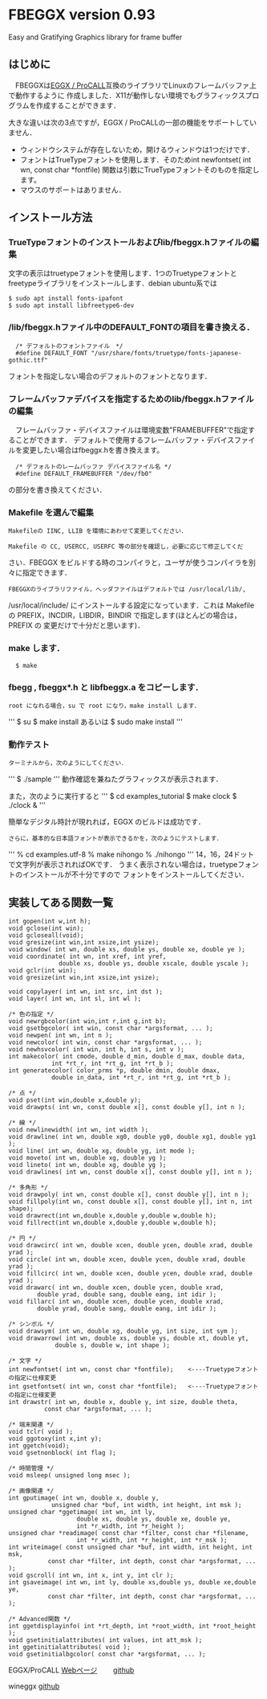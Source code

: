 # FBEGGX  version 0.93
Easy and Gratifying Graphics library for frame buffer

## はじめに

　FBEGGXは[EGGX / ProCALL](http://www.ir.isas.jaxa.jp/~cyamauch/eggx_procall/)互換のライブラリでLinuxのフレームバッファ上で動作するように
作成しました．X11が動作しない環境でもグラフィックスプログラムを作成することができます．

大きな違いは次の3点ですが，EGGX / ProCALLの一部の機能をサポートしていません．
- ウィンドウシステムが存在しないため，開けるウィンドウは1つだけです．
- フォントはTrueTypeフォントを使用します．そのためint newfontset( int wn, const char *fontfile) 関数は引数にTrueTypeフォントそのものを指定します。
- マウスのサポートはありません．

## インストール方法

### TrueTypeフォントのインストールおよびlib/fbeggx.hファイルの編集

文字の表示はtruetypeフォントを使用します．1つのTruetypeフォントとfreetypeライブラリをインストールします．debian ubuntu系では
```
$ sudo apt install fonts-ipafont
$ sudo apt install libfreetype6-dev
```

### /lib/fbeggx.hファイル中のDEFAULT_FONTの項目を書き換える．
```
  /* デフォルトのフォントファイル　*/
  #define DEFAULT_FONT "/usr/share/fonts/truetype/fonts-japanese-gothic.ttf"
```
  フォントを指定しない場合のデフォルトのフォントとなります．

### フレームバッファデバイスを指定するためのlib/fbeggx.hファイルの編集

  　フレームバッファ・デバイスファイルは環境変数"FRAMEBUFFER"で指定することができます．
   デフォルトで使用するフレームバッファ・デバイスファイルを変更したい場合はfbeggx.hを書き換えます。
```
  /* デフォルトのレームバッファ デバイスファイル名 */
  #define DEFAULT_FRAMEBUFFER "/dev/fb0"
```
  の部分を書き換えてください．

### Makefile を選んで編集

    Makefileの IINC, LLIB を環境にあわせて変更してください．

    Makefile の CC, USERCC, USERFC 等の部分を確認し，必要に応じて修正してくだ
  さい．FBEGGX をビルドする時のコンパイラと，ユーザが使うコンパイラを別
  々に指定できます．

    FBEGGXのライブラリファイル，ヘッダファイルはデフォルトでは /usr/local/lib/,
  /usr/local/include/ にインストールする設定になっています．これは Makefile 
  の PREFIX，INCDIR，LIBDIR，BINDIR で指定します(ほとんどの場合は，PREFIX の
  変更だけで十分だと思います)．


### make します．
```
  $ make
```
### fbegg , fbeggx*.h と libfbeggx.a をコピーします．

    root になれる場合，su で root になり，make install します．
'''
      $ su
      $ make install
      あるいは
      $ sudo make install
'''


### 動作テスト

    ターミナルから，次のようにしてください．
'''
      $ ./sample
'''
  動作確認を兼ねたグラフィックスが表示されます．
  
  また，次のように実行すると
  '''
      $ cd examples_tutorial
      $ make clock
      $ ./clock &
  '''

  簡単なデジタル時計が現れれば，EGGX のビルドは成功です．

    さらに，基本的な日本語フォントが表示できるかを，次のようにテストします．
'''
      % cd examples.utf-8
      % make nihongo
      % ./nihongo
'''
  14，16，24ドットで文字列が表示されればOKです．
    うまく表示されない場合は，truetypeフォントのインストールが不十分ですので
  フォントをインストールしてください．



## 実装してある関数一覧
```
int gopen(int w,int h);
void gclose(int win);
void gcloseall(void);
void gresize(int win,int xsize,int ysize);
void window( int wn, double xs, double ys, double xe, double ye );
void coordinate( int wn, int xref, int yref,
		      double xs, double ys, double xscale, double yscale );
void gclr(int win);
void gresize(int win,int xsize,int ysize);

void copylayer( int wn, int src, int dst );
void layer( int wn, int sl, int wl );

/* 色の指定 */
void newrgbcolor(int win,int r,int g,int b);
void gsetbgcolor( int win, const char *argsformat, ... );
void newpen( int wn, int n );
void newcolor( int win, const char *argsformat, ... );
void newhsvcolor( int win, int h, int s, int v );
int makecolor( int cmode, double d_min, double d_max, double data,
		    int *rt_r, int *rt_g, int *rt_b );
int generatecolor( color_prms *p, double dmin, double dmax,
			double in_data, int *rt_r, int *rt_g, int *rt_b );
            
/* 点 */
void pset(int win,double x,double y);
void drawpts( int wn, const double x[], const double y[], int n );

/* 線 */
void newlinewidth( int wn, int width );
void drawline( int wn, double xg0, double yg0, double xg1, double yg1 );
void line( int wn, double xg, double yg, int mode );
void moveto( int wn, double xg, double yg );
void lineto( int wn, double xg, double yg );
void drawlines( int wn, const double x[], const double y[], int n );

/* 多角形 */
void drawpoly( int wn, const double x[], const double y[], int n );
void fillpoly(int wn, const double x[], const double y[], int n, int shape);
void drawrect(int wn,double x,double y,double w,double h);
void fillrect(int wn,double x,double y,double w,double h);

/* 円 */
void drawcirc( int wn, double xcen, double ycen, double xrad, double yrad );
void circle( int wn, double xcen, double ycen, double xrad, double yrad );
void fillcirc( int wn, double xcen, double ycen, double xrad, double yrad );
void drawarc( int wn, double xcen, double ycen, double xrad, 
		double yrad, double sang, double eang, int idir );
void fillarc( int wn, double xcen, double ycen, double xrad, 
		double yrad, double sang, double eang, int idir );

/* シンボル */
void drawsym( int wn, double xg, double yg, int size, int sym );
void drawarrow( int wn, double xs, double ys, double xt, double yt, 
		     double s, double w, int shape );

/* 文字 */
int newfontset( int wn, const char *fontfile);    <----Truetypeフォントの指定に仕様変更
int gsetfontset( int wn, const char *fontfile);   <----Truetypeフォントの指定に仕様変更
int drawstr( int wn, double x, double y, int size, double theta,
		  const char *argsformat, ... );

/* 端末関連 */
void tclr( void );
void ggotoxy(int x,int y);
int ggetch(void);
void gsetnonblock( int flag );

/* 時間管理 */
void msleep( unsigned long msec );

/* 画像関連 */
int gputimage( int wn, double x, double y,
		    unsigned char *buf, int width, int height, int msk );
unsigned char *ggetimage( int wn, int ly, 
			       double xs, double ys, double xe, double ye,
			       int *r_width, int *r_height );
unsigned char *readimage( const char *filter, const char *filename,
			       int *r_width, int *r_height, int *r_msk );
int writeimage( const unsigned char *buf, int width, int height, int msk,
		   const char *filter, int depth, const char *argsformat, ... );
void gscroll( int wn, int x, int y, int clr );
int gsaveimage( int wn, int ly, double xs,double ys, double xe,double ye,
		   const char *filter, int depth, const char *argsformat, ... );
           
/* Advanced関数 */
int ggetdisplayinfo( int *rt_depth, int *root_width, int *root_height );
void gsetinitialattributes( int values, int att_msk );
int ggetinitialattributes( void );
void gsetinitialbgcolor( const char *argsformat, ... );
```


EGGX/ProCALL   [Webページ](http://www.ir.isas.jaxa.jp/~cyamauch/eggx_procall/) 　　[github](https://github.com/cyamauch/eggx)

wineggx    [github](https://github.com/MasutaniLab/wineggx)



